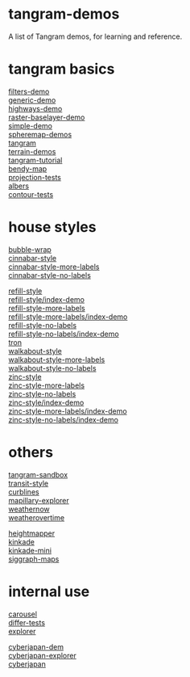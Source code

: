 # tangram-demos
A list of Tangram demos, for learning and reference.

# tangram basics
[filters-demo](http://github.org/tangrams/filters-demo)<br>
[generic-demo](http://github.org/tangrams/generic-demo)<br>
[highways-demo](http://github.org/tangrams/highways-demo)<br>
[raster-baselayer-demo](http://github.org/tangrams/raster-baselayer-demo)<br>
[simple-demo](http://github.org/tangrams/simple-demo)<br>
[spheremap-demos](http://github.org/tangrams/spheremap-demos)<br>
[tangram](http://github.org/tangrams/tangram)<br>
[terrain-demos](http://github.org/tangrams/terrain-demos)<br>
[tangram-tutorial](http://github.org/tangrams/tangram-tutorial)<br>
[bendy-map](http://github.org/tangrams/bendy-map)<br>
[projection-tests](http://github.org/tangrams/projection-tests)<br>
[albers](http://github.org/tangrams/albers)<br>
[contour-tests](http://github.org/tangrams/contour-tests)<br>

# house styles
[bubble-wrap](http://github.org/tangrams/bubble-wrap)<br>
[cinnabar-style](http://github.org/tangrams/cinnabar-style)<br>
[cinnabar-style-more-labels](http://github.org/tangrams/cinnabar-style-more-labels)<br>
[cinnabar-style-no-labels](http://github.org/tangrams/cinnabar-style-no-labels)<br>

[refill-style](http://github.org/tangrams/refill-style)<br>
[refill-style/index-demo](http://github.org/tangrams/refill-style/index-demo)<br>
[refill-style-more-labels](http://github.org/tangrams/refill-style-more-labels)<br>
[refill-style-more-labels/index-demo](http://github.org/tangrams/refill-style-more-labels/index-demo)<br>
[refill-style-no-labels](http://github.org/tangrams/refill-style-no-labels)<br>
[refill-style-no-labels/index-demo](http://github.org/tangrams/refill-style-no-labels/index-demo)<br>
[tron](http://github.org/tangrams/tron)<br>
[walkabout-style](http://github.org/tangrams/walkabout-style)<br>
[walkabout-style-more-labels](http://github.org/tangrams/walkabout-style-more-labels)<br>
[walkabout-style-no-labels](http://github.org/tangrams/walkabout-style-no-labels)<br>
[zinc-style](http://github.org/tangrams/zinc-style)<br>
[zinc-style-more-labels](http://github.org/tangrams/zinc-style-more-labels)<br>
[zinc-style-no-labels](http://github.org/tangrams/zinc-style-no-labels)<br>
[zinc-style/index-demo](http://github.org/tangrams/zinc-style/index-demo)<br>
[zinc-style-more-labels/index-demo](http://github.org/tangrams/zinc-style-more-labels/index-demo)<br>
[zinc-style-no-labels/index-demo](http://github.org/tangrams/zinc-style-no-labels/index-demo)<br>

# others
[tangram-sandbox](http://github.org/tangrams/tangram-sandbox)<br>
[transit-style](http://github.org/tangrams/transit-style)<br>
[curblines](http://github.org/tangrams/curblines)<br>
[mapillary-explorer](http://github.org/tangrams/mapillary-explorer)<br>
[weathernow](http://github.org/tangrams/weathernow)<br>
[weatherovertime](http://github.org/tangrams/weatherovertime)<br>

[heightmapper](http://github.org/tangrams/heightmapper)<br>
[kinkade](http://github.org/tangrams/kinkade)<br>
[kinkade-mini](http://github.org/tangrams/kinkade-mini)<br>
[siggraph-maps](http://github.org/tangrams/siggraph-maps)<br>

# internal use
[carousel](http://github.org/tangrams/carousel)<br>
[differ-tests](http://github.org/tangrams/differ-tests)<br>
[explorer](http://github.org/tangrams/explorer)<br>

[cyberjapan-dem](http://github.org/tangrams/cyberjapan-dem)<br>
[cyberjapan-explorer](http://github.org/tangrams/cyberjapan-explorer)<br>
[cyberjapan](http://github.org/tangrams/cyberjapan)<br>
